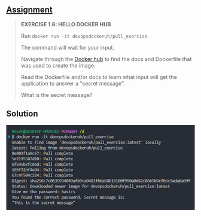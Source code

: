 ## [Assignment](https://courses.mooc.fi/org/uh-cs/courses/devops-with-docker/chapter-2/in-depth-dive-into-images#a7ca8fd9-a7ac-4fe7-bfa1-e53898bab9f8)

> **EXERCISE 1.6: HELLO DOCKER HUB**
> 
> Run `docker run -it devopsdockeruh/pull_exercise`.
> 
> The command will wait for your input.
> 
> Navigate through the [Docker hub](https://hub.docker.com/) to find the docs and Dockerfile that was used to create the image.
> 
> Read the Dockerfile and/or docs to learn what input will get the application to answer a "secret message".
> 
> What is the secret message?

## Solution

![Solution to Exercise 1.6](https://raw.githubusercontent.com/VikSil/DevOps_with_Docker/refs/heads/trunk/Part1/Exercise_1.6/Exercise_1.6.png)